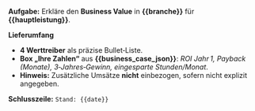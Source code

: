 <!-- File: prompts/business_de.md -->
**Aufgabe:** Erkläre den **Business Value** in **{{branche}}** für **{{hauptleistung}}**.

**Lieferumfang**
- **4 Werttreiber** als präzise Bullet‑Liste.
- **Box „Ihre Zahlen“** aus **{{business_case_json}}**: *ROI Jahr 1, Payback (Monate), 3‑Jahres‑Gewinn, eingesparte Stunden/Monat*.
- **Hinweis:** Zusätzliche Umsätze **nicht** einbezogen, sofern nicht explizit angegeben.

**Schlusszeile:** `Stand: {{date}}`
